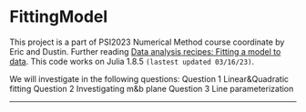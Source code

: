# FittingModel
This project is a part of PSI2023 Numerical Method course coordinate by Eric and Dustin. Further reading [Data analysis recipes: Fitting a model to data](arXiv:1008.4686v1). This code works on Julia 1.8.5 `(lastest updated 03/16/23)`.

We will investigate in the following questions:
Question 1 Linear&Quadratic fitting 
Question 2 Investigating m&b plane
Question 3 Line parameterization
***

